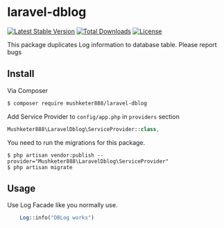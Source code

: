 # laravel-dblog 
[![Latest Stable Version](https://poser.pugx.org/mushketer888/laravel-dblog/v/stable)](https://packagist.org/packages/mushketer888/laravel-dblog)
[![Total Downloads](https://poser.pugx.org/mushketer888/laravel-dblog/downloads)](https://packagist.org/packages/mushketer888/laravel-dblog)
[![License](https://poser.pugx.org/mushketer888/laravel-dblog/license)](https://packagist.org/packages/mushketer888/laravel-dblog)

This package duplicates Log information to database table. Please report bugs

## Install

Via Composer

``` bash
$ composer require mushketer888/laravel-dblog
```

Add Service Provider to `config/app.php` in `providers` section
```php
Mushketer888\LaravelDblog\ServiceProvider::class,
```
You need to run the migrations for this package.

    $ php artisan vendor:publish --provider="Mushketer888\LaravelDblog\ServiceProvider" 
    $ php artisan migrate
## Usage

Use Log Facade like you normally use.
```php
    Log::info("DBLog works")
```

